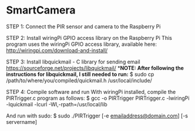 # SmartCamera
STEP 1: Connect the PIR sensor and camera to the Raspberry Pi

STEP 2: Install wiringPi GPIO access library on the Raspberry Pi
This program uses the wiringPi GPIO access library, available here:
http://wiringpi.com/download-and-install/

STEP 3: Install libquickmail - C library for sending email
https://sourceforge.net/projects/libquickmail/ 
***NOTE: After following the instructions for libquickmail, I still needed to run:**
     $ sudo cp /path/to/where/you/compiled/quickmail.h /usr/local/include/
     
STEP 4: Compile software and run
With wiringPi installed, compile the PIRTrigger.c program as follows:
$ gcc -o PIRTrigger PIRTrigger.c -lwiringPi -lquickmail -lcurl -Wl,-rpath=/usr/local/lib

And run with sudo:
$ sudo ./PIRTrigger [-e emailaddress@domain.com] [-s servername]
